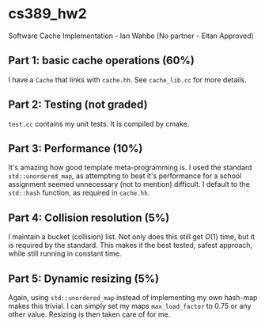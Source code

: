 # cs389_hw2
Software Cache Implementation - Ian Wahbe (No partner - Eitan Approved)

## Part 1: basic cache operations (60%)
I have a `Cache` that links with `cache.hh`. See `cache_lib.cc` for more details.

## Part 2: Testing (not graded)
`test.cc` contains my unit tests. It is compiled by cmake. 

## Part 3: Performance (10%)
It's amazing how good template meta-programming is. I used the standard `std::unordered_map`,
as attempting to beat it's performance for a school assignment seemed unnecessary (not to 
mention) difficult. I default to the `std::hash` function, as required in `cache.hh`. 

## Part 4: Collision resolution (5%)
I maintain a bucket (collision) list. Not only does this still get $O(1)$ time, but it is
required by the standard. This makes it the best tested, safest approach, while still
running in constant time. 

## Part 5: Dynamic resizing (5%)
Again, using `std::unordered_map` instead of implementing my own hash-map makes this trivial.
I can simply set my maps `max_load_factor` to $0.75$ or any other value. Resizing is then 
taken care of for me. 
